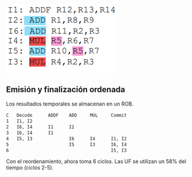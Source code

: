 ![](img8.png)

## Emisión y finalización ordenada
Los resultados temporales se almacenan en un ROB.

    C   Decode      ADDF    ADD     MUL     Commit
    1   I1, I2
    2   I6, I4      I1      I2
    3   I6, I4      I1      
    4   I5, I3              I6      I4      I1, I2
    5                       I5      I3      I6, I4
    6                                       I5, I3

Con el reordenamiento, ahora toma 6 ciclos. Las UF se utilizan un 58% del tiempo (ciclos 2-5).